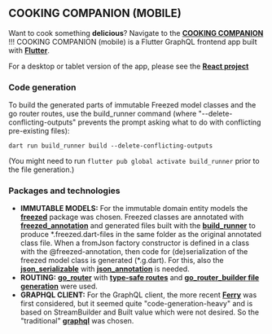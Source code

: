 ## COOKING COMPANION (MOBILE)

Want to cook something **delicious**? Navigate to the **[COOKING COMPANION]()** !!!
COOKING COMPANION (mobile) is a Flutter GraphQL frontend app built with **[Flutter](https://flutter.dev)**.

For a desktop or tablet version of the app, please see the **[React project](https://github.com/tsirbunen/cookbook)**

### Code generation

To build the generated parts of immutable Freezed model classes and the go router routes, use the build_runner command (where "--delete-conflicting-outputs" prevents the prompt asking what to do with conflicting pre-existing files):

`dart run build_runner build --delete-conflicting-outputs`

(You might need to run `flutter pub global activate build_runner` prior to the file generation.)

### Packages and technologies

- **IMMUTABLE MODELS:** For the immutable domain entity models the **[freezed](https://pub.dev/packages/freezed)** package was chosen. Freezed classes are annotated with **[freezed_annotation](https://pub.dev/packages/freezed_annotation)** and generated files built with the **[build_runner](https://pub.dev/packages/build_runner)** to produce \*.freezed.dart-files in the same folder as the original annotated class file. When a fromJson factory constructor is defined in a class with the @freezed-annotation, then code for (de)serialization of the freezed model class is generated (\*.g.dart). For this, also the **[json_serializable](https://pub.dev/packages/json_serializable)** with **[json_annotation](https://pub.dev/packages/json_annotation)** is needed.
- **ROUTING:** **[go_router](https://pub.dev/packages/go_router)** with **[type-safe routes](https://pub.dev/documentation/go_router/latest/topics/Type-safe%20routes-topic.html)** and **[go_router_builder file generation](https://pub.dev/packages/go_router_builder)** were used.
- **GRAPHQL CLIENT:** For the GraphQL client, the more recent **[Ferry](https://ferrygraphql.com)** was first considered, but it seemed quite "code-generation-heavy" and is based on StreamBuilder and Built value which were not desired. So the "traditional" **[graphql](https://pub.dev/packages/graphql)** was chosen.
